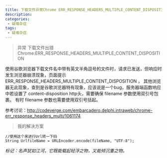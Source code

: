 ```yaml
---
title: 下载文件异常Chrome ERR_RESPONSE_HEADERS_MULTIPLE_CONTENT_DISPOSITION
description: 
categories:
 - 疑难杂症
tags:
 - 疑难杂症
---
```



> 异常 下载文件出错Chrome:ERR_RESPONSE_HEADERS_MULTIPLE_CONTENT_DISPOSITION

使用谷歌浏览器下载文件名中带有英文半角逗号的文件时，请求已发送，但响应时发生浏览器崩溃现象，页面提示 ERR_RESPONSE_HEADERS_MULTIPLE_CONTENT_DISPOSITION ，
其他浏览器无此现象，查到是谷歌浏览器特有现象，应该说是一个bug，服务器端函数响应中若设置了 content-disposition http头，需要确保 filename 参数使用双引号包裹。
有时 filename 参数也需要使用双引号括起。

<!--more-->

参考讨论：http://codeverge.com/embarcadero.delphi.intraweb/chrome-err_response_headers_multi/1061174

> 我的解决方案

```
//使用这个来进行Url转一下码
String UrlfileName = URLEncoder.encode(fileName, "UTF-8");
```

*标记：名声犹如江河，它既能载起轻浮之物，又能倾沉重之物。*